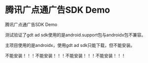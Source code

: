 # 腾讯广点通广告SDK Demo
腾讯广点通广告SDK Demo



测试验证了gdt ad sdk使用的是android.support包与androidx包不兼容。

主项目使用的是androidx，使用gdt ad sdk只能下载，但不能安装。



不能安装！！！不能安装！！！不能安装！！！不能安装！！！